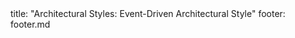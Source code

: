 <frontmatter>
title: "Architectural Styles: Event-Driven Architectural Style"
footer: footer.md
</frontmatter>

<include src="navbar.md" boilerplate />

<include src="container-inPage-asFlat.md" boilerplate />